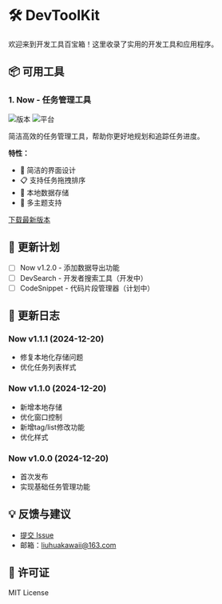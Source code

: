# 🛠️ DevToolKit

欢迎来到开发工具百宝箱！这里收录了实用的开发工具和应用程序。

## 📦 可用工具

### 1. Now - 任务管理工具
![版本](https://img.shields.io/badge/版本-v1.1.0-blue)
![平台](https://img.shields.io/badge/平台-Windows%20%7C%20MacOS%20%7C%20Linux-lightgrey)

简洁高效的任务管理工具，帮助你更好地规划和追踪任务进度。

**特性：**
- 🎯 简洁的界面设计
- 📋 支持任务拖拽排序
- 💾 本地数据存储
- 🌈 多主题支持

[下载最新版本](../../releases/latest)

## 📅 更新计划
- [ ] Now v1.2.0 - 添加数据导出功能
- [ ] DevSearch - 开发者搜索工具（开发中）
- [ ] CodeSnippet - 代码片段管理器（计划中）

## 🔄 更新日志

### Now v1.1.1 (2024-12-20)
- 修复本地化存储问题
- 优化任务列表样式

### Now v1.1.0 (2024-12-20)
- 新增本地存储
- 优化窗口控制
- 新增tag/list修改功能
- 优化样式

### Now v1.0.0 (2024-12-20)
- 首次发布
- 实现基础任务管理功能

## 💡 反馈与建议
- [提交 Issue](../../issues)
- 邮箱：liuhuakawaii@163.com

## 📃 许可证
MIT License
